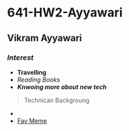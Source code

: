 # 641-HW2-Ayyawari
## Vikram Ayyawari
### _Interest_
 - **Travelling**
 - _Reading Books_
 - ***Knwoing more about new tech***
>Technican Backgroung
 - 
 - [Fav Meme](https://pbs.twimg.com/media/E99PJGSXMAMcNzo.jpg)
